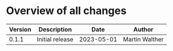 # Overview of all changes

Version | Description | Date | Author
-|-|-|-
0.1.1 | Initial release | 2023-05-01 | Martin Walther
